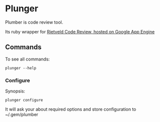 # Plunger

Plumber is code review tool.

Its ruby wrapper for [Rietveld Code Review, hosted on Google App Engine](http://code.google.com/p/rietveld/)

## Commands

To see all commands:

    plunger --help

### Configure

Synopsis:

    plunger configure

It will ask your about required options and store configuration to ~/.gem/plumber
